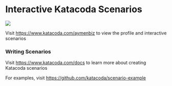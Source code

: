 # Interactive Katacoda Scenarios

[![](http://shields.katacoda.com/katacoda/aymenbiz/count.svg)](https://www.katacoda.com/aymenbiz "Get your profile on Katacoda.com")

Visit https://www.katacoda.com/aymenbiz to view the profile and interactive scenarios

### Writing Scenarios
Visit https://www.katacoda.com/docs to learn more about creating Katacoda scenarios

For examples, visit https://github.com/katacoda/scenario-example
